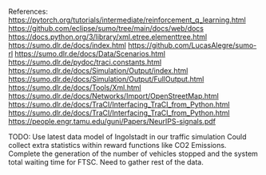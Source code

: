 References:
https://pytorch.org/tutorials/intermediate/reinforcement_q_learning.html
https://github.com/eclipse/sumo/tree/main/docs/web/docs
https://docs.python.org/3/library/xml.etree.elementtree.html
https://sumo.dlr.de/docs/index.html
https://github.com/LucasAlegre/sumo-rl
https://sumo.dlr.de/docs/Data/Scenarios.html
https://sumo.dlr.de/pydoc/traci.constants.html
https://sumo.dlr.de/docs/Simulation/Output/index.html
https://sumo.dlr.de/docs/Simulation/Output/FullOutput.html
https://sumo.dlr.de/docs/Tools/Xml.html
https://sumo.dlr.de/docs/Networks/Import/OpenStreetMap.html
https://sumo.dlr.de/docs/TraCI/Interfacing_TraCI_from_Python.html
https://sumo.dlr.de/docs/TraCI/Interfacing_TraCI_from_Python.html
https://people.engr.tamu.edu/guni/Papers/NeurIPS-signals.pdf

TODO:
Use latest data model of Ingolstadt in our traffic simulation
Could collect extra statistics within reward functions like CO2 Emissions.
Complete the generation of the number of vehicles stopped and the system total waiting time for FTSC. Need to gather rest of the data.